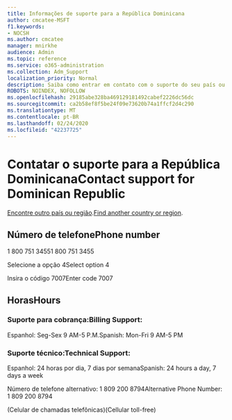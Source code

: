 ```yaml
---
title: Informações de suporte para a República Dominicana
author: cmcatee-MSFT
f1.keywords:
- NOCSH
ms.author: cmcatee
manager: mnirkhe
audience: Admin
ms.topic: reference
ms.service: o365-administration
ms.collection: Adm_Support
localization_priority: Normal
description: Saiba como entrar em contato com o suporte do seu país ou região.
ROBOTS: NOINDEX, NOFOLLOW
ms.openlocfilehash: 29185abe328ba469129181492cabef2226dc56dc
ms.sourcegitcommit: ca2b58ef8f5be24f09e73620b74a1ffcf2d4c290
ms.translationtype: MT
ms.contentlocale: pt-BR
ms.lasthandoff: 02/24/2020
ms.locfileid: "42237725"
---
```

# <a name="contact-support-for-dominican-republic"></a><span data-ttu-id="d6c3b-103">Contatar o suporte para a República Dominicana</span><span class="sxs-lookup"><span data-stu-id="d6c3b-103">Contact support for Dominican Republic</span></span>

<span data-ttu-id="d6c3b-104">[Encontre outro país ou região](../contact-support-for-business-products.md).</span><span class="sxs-lookup"><span data-stu-id="d6c3b-104">[Find another country or region](../contact-support-for-business-products.md).</span></span>

## <a name="phone-number"></a><span data-ttu-id="d6c3b-105">Número de telefone</span><span class="sxs-lookup"><span data-stu-id="d6c3b-105">Phone number</span></span>
<span data-ttu-id="d6c3b-106">1 800 751 3455</span><span class="sxs-lookup"><span data-stu-id="d6c3b-106">1 800 751 3455</span></span>

<span data-ttu-id="d6c3b-107">Selecione a opção 4</span><span class="sxs-lookup"><span data-stu-id="d6c3b-107">Select option 4</span></span>

<span data-ttu-id="d6c3b-108">Insira o código 7007</span><span class="sxs-lookup"><span data-stu-id="d6c3b-108">Enter code 7007</span></span>

## <a name="hours"></a><span data-ttu-id="d6c3b-109">Horas</span><span class="sxs-lookup"><span data-stu-id="d6c3b-109">Hours</span></span>
### <a name="billing-support"></a><span data-ttu-id="d6c3b-110">Suporte para cobrança:</span><span class="sxs-lookup"><span data-stu-id="d6c3b-110">Billing Support:</span></span>

<span data-ttu-id="d6c3b-111">Espanhol: Seg-Sex 9 AM-5 P.M.</span><span class="sxs-lookup"><span data-stu-id="d6c3b-111">Spanish: Mon-Fri 9 AM-5 PM</span></span>

### <a name="technical-support"></a><span data-ttu-id="d6c3b-112">Suporte técnico:</span><span class="sxs-lookup"><span data-stu-id="d6c3b-112">Technical Support:</span></span>

<span data-ttu-id="d6c3b-113">Espanhol: 24 horas por dia, 7 dias por semana</span><span class="sxs-lookup"><span data-stu-id="d6c3b-113">Spanish: 24 hours a day, 7 days a week</span></span>

<span data-ttu-id="d6c3b-114">Número de telefone alternativo: 1 809 200 8794</span><span class="sxs-lookup"><span data-stu-id="d6c3b-114">Alternative Phone Number: 1 809 200 8794</span></span>

<span data-ttu-id="d6c3b-115">(Celular de chamadas telefônicas)</span><span class="sxs-lookup"><span data-stu-id="d6c3b-115">(Cellular toll-free)</span></span>